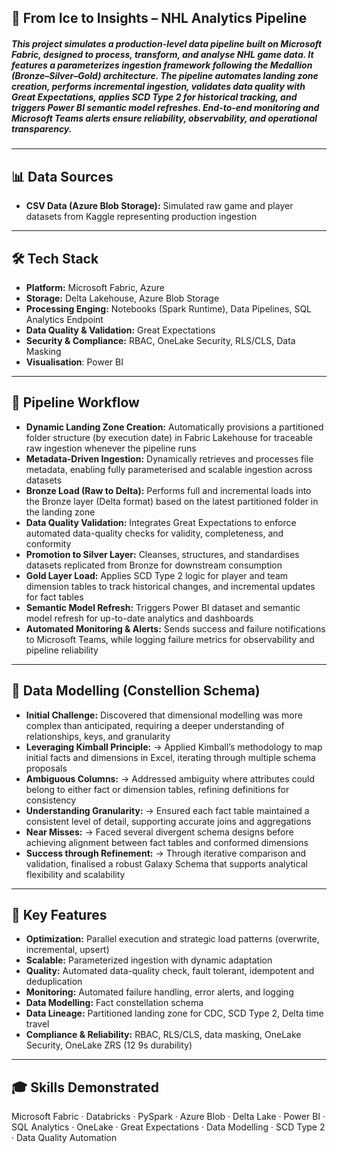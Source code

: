 ## 🧊 From Ice to Insights – NHL Analytics Pipeline

##### This project simulates a production-level data pipeline built on Microsoft Fabric, designed to process, transform, and analyse NHL game data. It features a parameterizes ingestion framework following the Medallion (Bronze–Silver–Gold) architecture. The pipeline automates landing zone creation, performs incremental ingestion, validates data quality with Great Expectations, applies SCD Type 2 for historical tracking, and triggers Power BI semantic model refreshes. End-to-end monitoring and Microsoft Teams alerts ensure reliability, observability, and operational transparency.

---

## 📊 Data Sources
- **CSV Data (Azure Blob Storage):** Simulated raw game and player datasets from Kaggle representing production ingestion

---

## 🛠 Tech Stack
- **Platform:** Microsoft Fabric, Azure
- **Storage:** Delta Lakehouse, Azure Blob Storage
- **Processing Enging:** Notebooks (Spark Runtime), Data Pipelines, SQL Analytics Endpoint
- **Data Quality & Validation:** Great Expectations  
- **Security & Compliance:** RBAC, OneLake Security, RLS/CLS, Data Masking
- **Visualisation**: Power BI

---

## 🔄 Pipeline Workflow
- **Dynamic Landing Zone Creation:** Automatically provisions a partitioned folder structure (by execution date) in Fabric Lakehouse for traceable raw ingestion whenever the pipeline runs
- **Metadata-Driven Ingestion:** Dynamically retrieves and processes file metadata, enabling fully parameterised and scalable ingestion across datasets
- **Bronze Load (Raw to Delta):** Performs full and incremental loads into the Bronze layer (Delta format) based on the latest partitioned folder in the landing zone
- **Data Quality Validation:** Integrates Great Expectations to enforce automated data-quality checks for validity, completeness, and conformity
- **Promotion to Silver Layer:** Cleanses, structures, and standardises datasets replicated from Bronze for downstream consumption
- **Gold Layer Load:** Applies SCD Type 2 logic for player and team dimension tables to track historical changes, and incremental updates for fact tables
- **Semantic Model Refresh:** Triggers Power BI dataset and semantic model refresh for up-to-date analytics and dashboards
- **Automated Monitoring & Alerts:** Sends success and failure notifications to Microsoft Teams, while logging failure metrics for observability and pipeline reliability

---

## 🧩 Data Modelling (Constellion Schema)
- **Initial Challenge:** Discovered that dimensional modelling was more complex than anticipated, requiring a deeper understanding of relationships, keys, and granularity
- **Leveraging Kimball Principle:** → Applied Kimball’s methodology to map initial facts and dimensions in Excel, iterating through multiple schema proposals
- **Ambiguous Columns:** → Addressed ambiguity where attributes could belong to either fact or dimension tables, refining definitions for consistency
- **Understanding Granularity:** → Ensured each fact table maintained a consistent level of detail, supporting accurate joins and aggregations
- **Near Misses:** → Faced several divergent schema designs before achieving alignment between fact tables and conformed dimensions
- **Success through Refinement:** → Through iterative comparison and validation, finalised a robust Galaxy Schema that supports analytical flexibility and scalability

---

## 🌟 Key Features
- **Optimization:** Parallel execution and strategic load patterns (overwrite, incremental, upsert)
- **Scalable:** Parameterized ingestion with dynamic adaptation
- **Quality:** Automated data-quality check, fault tolerant, idempotent and deduplication
- **Monitoring:** Automated failure handling, error alerts, and logging
- **Data Modelling:** Fact constellation schema
- **Data Lineage:** Partitioned landing zone for CDC, SCD Type 2, Delta time travel
- **Compliance & Reliability:** RBAC, RLS/CLS, data masking, OneLake Security, OneLake ZRS (12 9s durability)

---

## 🎓 Skills Demonstrated
Microsoft Fabric · Databricks · PySpark · Azure Blob · Delta Lake · Power BI · SQL Analytics · OneLake · Great Expectations · Data Modelling · SCD Type 2 · Data Quality Automation
